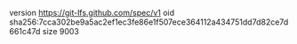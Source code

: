 version https://git-lfs.github.com/spec/v1
oid sha256:7cca302be9a5ac2ef1ec3fe86e1f507ece364112a434751dd7d82ce7d661c47d
size 9003
